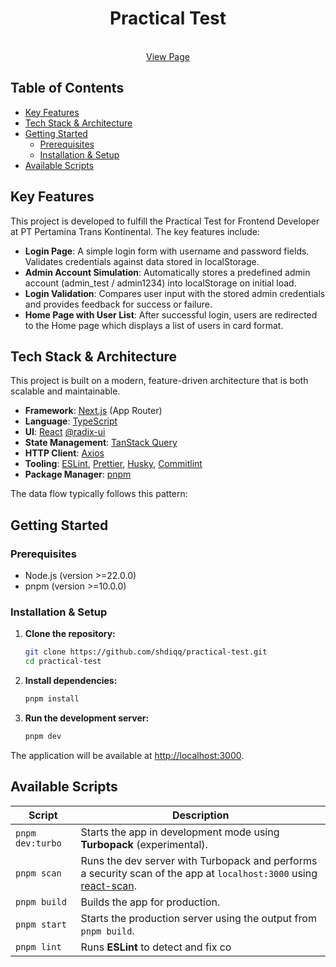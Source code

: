 <div align="center">
  <h1 align="center">Practical Test</h1>
<br/>
<a align="center" href="https://practical-test-dusky.vercel.app">View Page</a>
</div>



## Table of Contents

- [Key Features](#key-features)
- [Tech Stack & Architecture](#tech-stack--architecture)
- [Getting Started](#getting-started)
  - [Prerequisites](#prerequisites)
  - [Installation & Setup](#installation--setup)
- [Available Scripts](#available-scripts)

## Key Features
This project is developed to fulfill the Practical Test for Frontend Developer at PT Pertamina Trans Kontinental. The key features include:
- **Login Page**: A simple login form with username and password fields. Validates credentials against data stored in localStorage.
- **Admin Account Simulation**: Automatically stores a predefined admin account (admin_test / admin1234) into localStorage on initial load.
- **Login Validation**: Compares user input with the stored admin credentials and provides feedback for success or failure.
- **Home Page with User List**: After successful login, users are redirected to the Home page which displays a list of users in card format.

## Tech Stack & Architecture

This project is built on a modern, feature-driven architecture that is both scalable and maintainable.

- **Framework**: [Next.js](https://nextjs.org/) (App Router)
- **Language**: [TypeScript](https://www.typescriptlang.org/)
- **UI**: [React](https://reactjs.org/) [@radix-ui](https://www.radix-ui.com/)
- **State Management**: [TanStack Query](https://tanstack.com/query/v5)
- **HTTP Client**: [Axios](https://axios-http.com/)
- **Tooling**: [ESLint](https://eslint.org/), [Prettier](https://prettier.io/), [Husky](https://typicode.github.io/husky/#/), [Commitlint](https://commitlint.js.org/#/)
- **Package Manager**: [pnpm](https://pnpm.io/)

The data flow typically follows this pattern:

## Getting Started

### Prerequisites

- Node.js (version >=22.0.0)
- pnpm (version >=10.0.0)

### Installation & Setup

1.  **Clone the repository:**

    ```bash
    git clone https://github.com/shdiqq/practical-test.git
    cd practical-test
    ```

2.  **Install dependencies:**

    ```bash
    pnpm install
    ```

3.  **Run the development server:**
    ```bash
    pnpm dev
    ```

The application will be available at [http://localhost:3000](http://localhost:3000).

## Available Scripts

| Script               | Description                                                                                                                                      |
| -------------------- | ------------------------------------------------------------------------------------------------------------------------------------------------ |
| `pnpm dev:turbo`     | Starts the app in development mode using **Turbopack** (experimental).                                                                           |
| `pnpm scan`          | Runs the dev server with Turbopack and performs a security scan of the app at `localhost:3000` using [react-scan](https://github.com/raunofreiberg/react-scan). |
| `pnpm build`         | Builds the app for production.                                    |
| `pnpm start`         | Starts the production server using the output from `pnpm build`.                                                                                 |
| `pnpm lint`          | Runs **ESLint** to detect and fix co                                                                                                             |
